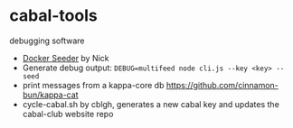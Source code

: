 # cabal-tools
debugging software

* [Docker Seeder](https://hub.docker.com/r/cabalclub/cabal-seeder/) by Nick
* Generate debug output: `DEBUG=multifeed node cli.js --key <key> --seed`
* print messages from a kappa-core db https://github.com/cinnamon-bun/kappa-cat
* cycle-cabal.sh by cblgh, generates a new cabal key and updates the cabal-club website repo
